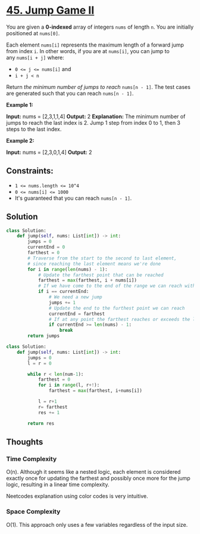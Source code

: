 # [45. Jump Game II](https://leetcode.com/problems/jump-game-ii/)

You are given a **0-indexed** array of integers `nums` of length `n`. You are initially positioned at `nums[0]`.

Each element `nums[i]` represents the maximum length of a forward jump from index `i`. In other words, if you are at `nums[i]`, you can jump to any `nums[i + j]` where:

- `0 <= j <= nums[i]` and
- `i + j < n`

Return *the minimum number of jumps to reach* `nums[n - 1]`. The test cases are generated such that you can reach `nums[n - 1]`.

**Example 1:**

**Input:** nums = [2,3,1,1,4]
**Output:** 2
**Explanation:** The minimum number of jumps to reach the last index is 2. Jump 1 step from index 0 to 1, then 3 steps to the last index.

**Example 2:**

**Input:** nums = [2,3,0,1,4]
**Output:** 2

## **Constraints:**

- `1 <= nums.length <= 10^4`
- `0 <= nums[i] <= 1000`
- It's guaranteed that you can reach `nums[n - 1]`.

## Solution

```python
class Solution:
    def jump(self, nums: List[int]) -> int:
        jumps = 0
        currentEnd = 0
        farthest = 0
        # Traverse from the start to the second to last element,
        # since reaching the last element means we're done
        for i in range(len(nums) - 1):
            # Update the farthest point that can be reached
            farthest = max(farthest, i + nums[i])
            # If we have come to the end of the range we can reach with the current number of jumps
            if i == currentEnd:
                # We need a new jump
                jumps += 1
                # Update the end to the furthest point we can reach
                currentEnd = farthest
                # If at any point the farthest reaches or exceeds the last index, we can stop early
                if currentEnd >= len(nums) - 1:
                    break
        return jumps

```

```python
class Solution:
    def jump(self, nums: List[int]) -> int:
        jumps = 0
        l = r = 0

        while r < len(num-1):
            farthest = 0
            for i in range(l, r+!):
                farthest = max(farthest, i+nums[i])

            l = r+1
            r= farthest
            res += 1

        return res


```

## Thoughts

### Time Complexity

O(n). Although it seems like a nested logic, each element is considered exactly once for updating the farthest and possibly once more for the jump logic, resulting in a linear time complexity.

Neetcodes explanation using color codes is very intuitive.

### Space Complexity

O(1). This approach only uses a few variables regardless of the input size.
